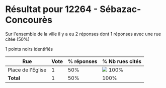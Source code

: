 # Résultat pour 12264 - Sébazac-Concourès

Sur l'ensemble de la ville il y a eu 2 réponses dont 1 réponses avec une rue citée (50%)

1 points noirs identifiés

| Rue | Vote | % réponses | % Nb rues cités|
|-----|------|------------|----------------|
| Place de l'Église | 1 | 50% | <img src="../../img/bar_100.gif" />&nbsp;100%|
| **Total** | 1 | 50% | 100%|

